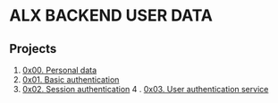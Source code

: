 # ALX BACKEND USER DATA
## Projects

1. [0x00. Personal data](./0x00-personal_data/)
2. [0x01. Basic authentication](./0x01-Basic_authentication/)
3. [0x02. Session authentication](./0x02-Session_authentication/)
4 . [0x03. User authentication service](./0x03-user_authentication_service/)
